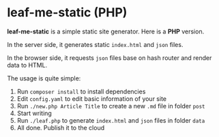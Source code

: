 leaf-me-static (PHP)
=====

**leaf-me-static** is a simple static site generator. Here is a **PHP** version.

In the server side, it generates static `index.html` and `json` files.

In the browser side, it requests `json` files base on hash router and render data to HTML.

The usage is quite simple:

1. Run `composer install` to install dependencies
1. Edit `config.yaml` to edit basic information of your site
1. Run `./new.php Article Title` to create a new `.md` file in folder `post`
1. Start writing
1. Run `./leaf.php` to generate `index.html` and `json` files in folder `data`
1. All done. Publish it to the cloud
